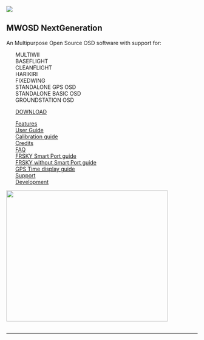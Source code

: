 
[![](https://www.paypalobjects.com/en_GB/i/btn/btn_donate_SM.gif)](https://www.paypal.com/cgi-bin/webscr?cmd=_donations&business=EBS76N8F426G2&lc=GB&item_name=MW%2dOSD&item_number=R1%2e3&currency_code=GBP&bn=PP%2dDonationsBF%3abtn_donate_SM%2egif%3aNonHosted)
## MWOSD NextGeneration ##

An Multipurpose Open Source OSD software with support for:
<ul class="task-list">
<li>MULTIWII</li>
<li>BASEFLIGHT</li>
<li>CLEANFLIGHT</li>
<li>HARIKIRI</li>
<li>FIXEDWING</li>
<li>STANDALONE GPS OSD</li>
<li>STANDALONE BASIC OSD</li>
<li>GROUNDSTATION OSD</li>
</ul>
<ul class="task-list">
<li><a href='Downloads.md'>DOWNLOAD</a></li>
</ul>
<ul class="task-list">
<li><a href='Features.md'>Features</a></li>
<li><a href='User_Guide.md'>User Guide</a></li>
<li><a href='Calibration.md'>Calibration guide</a></li>

<li><a href='Credits.md'>Credits</a></li>
<li><a href='FAQ.md'>FAQ</a></li>
<li><a href='Frsky_SPort.md'>FRSKY Smart Port guide</a></li>
<li><a href='Frsky_SPort_Host.md'>FRSKY without Smart Port guide</a></li>
<li><a href='GPSTime.md'>GPS Time display guide</a></li>


<li><a href='http://fpvlab.com/forums/showthread.php?34250-MWOSD-for-MULTIWII-NAZE32-BASEFLIGHT-HARIKIRI'>Support</a></li>
<li><a href='http://www.multiwii.com/forum/viewtopic.php?f=8&t=4865'>Development</a></li>
</ul>

<a href='http://www.youtube.com/watch?feature=player_embedded&v=FCIyhbT1kK0' target='_blank'><img src='http://img.youtube.com/vi/FCIyhbT1kK0/0.jpg' width='425' height=344 /></a><br>
<br>
<hr />
